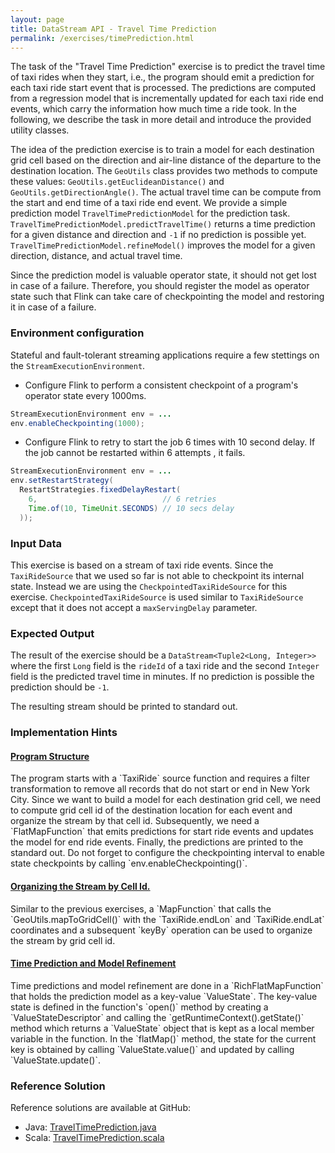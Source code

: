 ```yaml
---
layout: page
title: DataStream API - Travel Time Prediction
permalink: /exercises/timePrediction.html
---
```


The task of the "Travel Time Prediction" exercise is to predict the travel time of taxi rides when they start, i.e., the program should emit a prediction for each taxi ride start event that is processed. The predictions are computed from a regression model that is incrementally updated for each taxi ride end events, which carry the information how much time a ride took. In the following, we describe the task in more detail and introduce the provided utility classes.

The idea of the prediction exercise is to train a model for each destination grid cell based on the direction and air-line distance of the departure to the destination location. The `GeoUtils` class provides two methods to compute these values: `GeoUtils.getEuclideanDistance()` and `GeoUtils.getDirectionAngle()`. The actual travel time can be compute from the start and end time of a taxi ride end event. We provide a simple prediction model `TravelTimePredictionModel` for the prediction task. `TravelTimePredictionModel.predictTravelTime()` returns a time prediction for a given distance and direction and `-1` if no prediction is possible yet. `TravelTimePredictionModel.refineModel()` improves the model for a given direction, distance, and actual travel time.  

Since the prediction model is valuable operator state, it should not get lost in case of a failure. Therefore, you should register the model as operator state such that Flink can take care of checkpointing the model and restoring it in case of a failure.

### Environment configuration

Stateful and fault-tolerant streaming applications require a few stettings on the `StreamExecutionEnvironment`.

* Configure Flink to perform a consistent checkpoint of a program's operator state every 1000ms.

~~~java
StreamExecutionEnvironment env = ...
env.enableCheckpointing(1000);
~~~~

* Configure Flink to retry to start the job 6 times with 10 second delay. If the job cannot be restarted within 6 attempts , it fails.

~~~java
StreamExecutionEnvironment env = ...
env.setRestartStrategy(
  RestartStrategies.fixedDelayRestart(
    6,                            // 6 retries
    Time.of(10, TimeUnit.SECONDS) // 10 secs delay
  ));
~~~~

### Input Data

This exercise is based on a stream of taxi ride events. Since the `TaxiRideSource` that we used so far is not able to checkpoint its internal state. Instead we are using the `CheckpointedTaxiRideSource` for this exercise. `CheckpointedTaxiRideSource` is used similar to `TaxiRideSource` except that it does not accept a `maxServingDelay` parameter.

### Expected Output

The result of the exercise should be a `DataStream<Tuple2<Long, Integer>>` where the first `Long` field is the `rideId` of a taxi ride and the second `Integer` field is the predicted travel time in minutes. If no prediction is possible the prediction should be `-1`.

The resulting stream should be printed to standard out.

### Implementation Hints

<div class="panel-group" id="accordion" role="tablist" aria-multiselectable="true">
  <div class="panel panel-default">
    <div class="panel-heading" role="tab" id="headingOne">
      <h4 class="panel-title">
        <a class="collapsed" role="button" data-toggle="collapse" data-parent="#accordion" href="#collapseOne" aria-expanded="false" aria-controls="collapseOne">
Program Structure
        </a>
      </h4>
    </div>
    <div id="collapseOne" class="panel-collapse collapse" role="tabpanel" aria-labelledby="headingOne">
      <div class="panel-body" markdown="span">
The program starts with a `TaxiRide` source function and requires a filter transformation to remove all records that do not start or end in New York City. Since we want to build a model for each destination grid cell, we need to compute grid cell id of the destination location for each event and organize the stream by that cell id. Subsequently, we need a `FlatMapFunction` that emits predictions for start ride events and updates the model for end ride events. Finally, the predictions are printed to the standard out.
Do not forget to configure the checkpointing interval to enable state checkpoints by calling `env.enableCheckpointing()`.
      </div>
    </div>
  </div>
  <div class="panel panel-default">
    <div class="panel-heading" role="tab" id="headingFive">
      <h4 class="panel-title">
        <a class="collapsed" role="button" data-toggle="collapse" data-parent="#accordion" href="#collapseFive" aria-expanded="false" aria-controls="collapseFive">
Organizing the Stream by Cell Id.
        </a>
      </h4>
    </div>
    <div id="collapseFive" class="panel-collapse collapse" role="tabpanel" aria-labelledby="headingFive">
      <div class="panel-body" markdown="span">
Similar to the previous exercises, a `MapFunction` that calls the `GeoUtils.mapToGridCell()` with the `TaxiRide.endLon` and `TaxiRide.endLat` coordinates and a subsequent `keyBy` operation can be used to organize the stream by grid cell id.
      </div>
    </div>
  </div>
  <div class="panel panel-default">
    <div class="panel-heading" role="tab" id="headingTwo">
      <h4 class="panel-title">
        <a class="collapsed" role="button" data-toggle="collapse" data-parent="#accordion" href="#collapseTwo" aria-expanded="false" aria-controls="collapseTwo">
Time Prediction and Model Refinement
        </a>
      </h4>
    </div>
    <div id="collapseTwo" class="panel-collapse collapse" role="tabpanel" aria-labelledby="headingTwo">
      <div class="panel-body" markdown="span">
Time predictions and model refinement are done in a `RichFlatMapFunction` that holds the prediction model as a key-value `ValueState`. The key-value state is defined in the function's `open()` method by creating a `ValueStateDescriptor` and calling the `getRuntimeContext().getState()` method which returns a `ValueState` object that is kept as a local member variable in the function. In the `flatMap()` method, the state for the current key is obtained by calling `ValueState.value()` and updated by calling `ValueState.update()`.
      </div>
    </div>
  </div>
</div>

### Reference Solution

Reference solutions are available at GitHub:

- Java: [TravelTimePrediction.java](https://github.com/dataArtisans/flink-training-exercises/blob/master/src/main/java/com/dataartisans/flinktraining/exercises/datastream_java/ride_prediction/TravelTimePrediction.java)
- Scala: [TravelTimePrediction.scala](https://github.com/dataArtisans/flink-training-exercises/blob/master/src/main/scala/com/dataartisans/flinktraining/exercises/datastream_scala/ride_prediction/TravelTimePrediction.scala)
